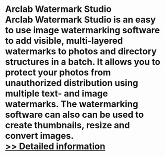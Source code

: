 # Arclab Watermark Studio<br />Arclab Watermark Studio is an easy to use image watermarking software to add visible, multi-layered watermarks to photos and directory structures in a batch. It allows you to protect your photos from unauthorized distribution using multiple text- and image watermarks. The watermarking software can also can be used to create thumbnails, resize and convert images.<br />[>> Detailed information](https://secure.shareit.com/shareit/product.html?productid=300280028&affiliateid=200057808)